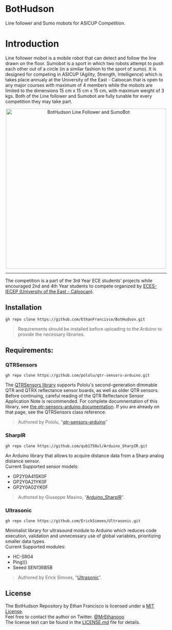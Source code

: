 # BotHudson

Line follower and Sumo mobots for ASICUP Competition.

# Introduction
Line follower mobot is a mobile robot that can detect and follow the line drawn on the floor. Sumobot is a sport in which two robots attempt to push each other out of a circle (in a similar fashion to the sport of sumo). It is designed for competing in ASICUP (Agility, Strength, Intelligence) which is takes place annualy at the University of the East - Caloocan that is open to any major courses with maximum of 4 members while the mobots are limited to the dimensions 15 cm x 15 cm x 15 cm, with maximum weight of 3 kgs. Both of the Line follower and Sumobot are fully tunable for every competition they may take part.

<p align="center">
<img src="https://user-images.githubusercontent.com/69707914/235178001-e73297c8-888e-413a-9ebc-ebc72bcb7b5f.png" alt="BotHudson Line Follower and SumoBot" width="500">
</p>

---

The competition is a part of the 3rd Year ECE students' projects while encouraged 2nd and 4th Year students to compete organized by [ECES-IECEP (University of the East - Caloocan)](https://www.facebook.com/eces.iecep/).

## Installation
```
gh repo clone https://github.com/EthanFrancisco/BotHudson.git
```

> Requirements should be installed before uploading to the Arduino to provide the necessary libraries.

## Requirements:

### QTRSensors
```
gh repo clone https://github.com/pololu/qtr-sensors-arduino.git
```
The [QTRSensors library](https://github.com/pololu/qtr-sensors-arduino) supports Pololu's second-generation dimmable QTR and QTRX reflectance sensor boards, as well as older QTR sensors. Before continuing, careful reading of the QTR Reflectance Sensor Application Note is recommended. For complete documnentation of this library, see [the qtr-sensors-arduino documentation](https://pololu.github.io/qtr-sensors-arduino/). If you are already on that page, see the QTRSensors class reference.
> Authored by Pololu, "[qtr-sensors-arduino](https://github.com/pololu/qtr-sensors-arduino)"

### SharpIR
```
gh repo clone https://github.com/qub1750ul/Arduino_SharpIR.git
```
An Arduino library that allows to acquire distance data from a Sharp analog distance sensor.\
Current Supported sensor models:
- GP2Y0A41SK0F
- GP2Y0A21YK0F
- GP2Y0A02YK0F
> Authored by Giuseppe Masino, "[Arduino_SharpIR](https://github.com/qub1750ul/Arduino_SharpIR)".

### Ultrasonic
```
gh repo clone https://github.com/ErickSimoes/Ultrasonic.git
```
Minimalist library for ultrasound module to Arduino which reduces code execution, validation and unnecessary use of global variables, prioritizing smaller data types.\
Current Supported modules:
- HC-SR04
- Ping)))
- Seeed SEN136B5B
> Authored by Erick Simoes, "[Ultrasonic](https://github.com/ErickSimoes/Ultrasonic)".

## License
The BotHudson Repository by Ethan Francisco is licensed under a [MIT License](https://opensource.org/license/mit/).\
Feel free to contact the author on Twitter. [@MrEthanooo](https://twitter.com/MrEthanooo)\
The license text can be found in the [LICENSE.md](https://github.com/EthanFrancisco/BotHudson/blob/main/LICENSE.md) file for details.
